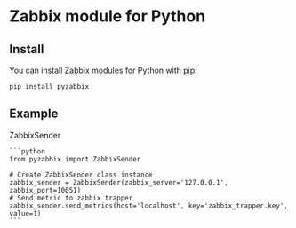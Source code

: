 Zabbix module for Python
========================

Install
-------

You can install Zabbix modules for Python with pip:

    pip install pyzabbix
Example
--------

ZabbixSender
~~~~~~~~
```python
from pyzabbix import ZabbixSender

# Create ZabbixSender class instance
zabbix_sender = ZabbixSender(zabbix_server='127.0.0.1', zabbix_port=10051)
# Send metric to zabbix trapper
zabbix_sender.send_metrics(host='localhost', key='zabbix_trapper.key', value=1)
```
